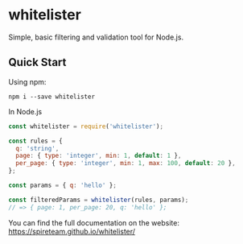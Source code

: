# whitelister

Simple, basic filtering and validation tool for Node.js.

## Quick Start

Using npm:

`npm i --save whitelister`

In Node.js
```js
const whitelister = require('whitelister');

const rules = {
  q: 'string',
  page: { type: 'integer', min: 1, default: 1 },
  per_page: { type: 'integer', min: 1, max: 100, default: 20 },
};

const params = { q: 'hello' };

const filteredParams = whitelister(rules, params);
// => { page: 1, per_page: 20, q: 'hello' };
```

You can find the full documentation on the website: https://spireteam.github.io/whitelister/
